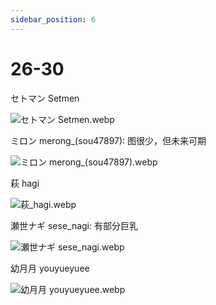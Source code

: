 ```yaml
---
sidebar_position: 6
---
```


# 26-30

セトマン Setmen

![セトマン Setmen.webp](https://p.inari.site/usr/1818/68a11eb2bf15b.webp)

ミロン merong_(sou47897): 图很少，但未来可期

![ミロン merong_(sou47897).webp](https://p.inari.site/usr/1818/68a6a830f3d73.webp)

萩 hagi

![萩_hagi.webp](https://p.inari.site/usr/1818/68a6a82fd9bfd.webp)

瀬世ナギ sese_nagi: 有部分巨乳

![瀬世ナギ sese_nagi.webp](https://p.inari.site/usr/1818/68a6a8313ec79.webp)

幼月月 youyueyuee

![幼月月 youyueyuee.webp](https://p.inari.site/usr/1818/68b4521d33789.webp)